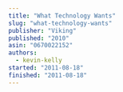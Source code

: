 ```yaml
---
title: "What Technology Wants"
slug: "what-technology-wants"
publisher: "Viking"
published: "2010"
asin: "0670022152"
authors:
  - kevin-kelly
started: "2011-08-18"
finished: "2011-08-18"
---
```

